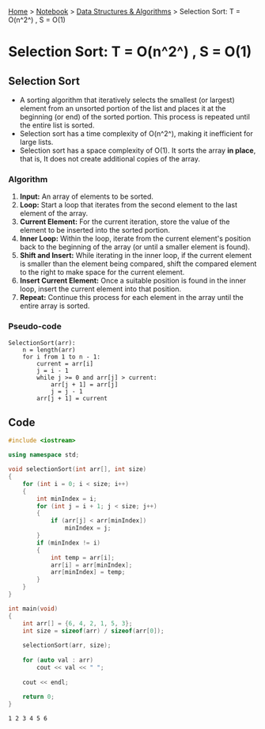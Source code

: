 <a href="../../">Home</a> > <a href="../notebook">Notebook</a> > <a href="./">Data Structures & Algorithms</a> > Selection Sort: T = O(n^2^) , S = O(1) 

# Selection Sort: T = O(n^2^) , S = O(1) 



## Selection Sort

* A sorting algorithm that iteratively selects the smallest (or largest) element from an unsorted portion of the list and places it at the beginning (or end) of the sorted portion. This process is repeated until the entire list is sorted.
* Selection sort has a time complexity of O(n^2^), making it inefficient for large lists.
* Selection sort has a space complexity of O(1). It sorts the array **in place**, that is, It does not create additional copies of the array.

### Algorithm

1. **Input:** An array of elements to be sorted.
2. **Loop:** Start a loop that iterates from the second element to the last element of the array.
3. **Current Element:** For the current iteration, store the value of the element to be inserted into the sorted portion.
4. **Inner Loop:** Within the loop, iterate from the current element's position back to the beginning of the array (or until a smaller element is found).
5. **Shift and Insert:** While iterating in the inner loop, if the current element is smaller than the element being compared, shift the compared element to the right to make space for the current element.
6. **Insert Current Element:** Once a suitable position is found in the inner loop, insert the current element into that position.
7. **Repeat:** Continue this process for each element in the array until the entire array is sorted.

### Pseudo-code

```plain
SelectionSort(arr):
    n = length(arr)
    for i from 1 to n - 1:
        current = arr[i]
        j = i - 1
        while j >= 0 and arr[j] > current:
            arr[j + 1] = arr[j]
            j = j - 1
        arr[j + 1] = current
```



## Code

```cpp
#include <iostream>

using namespace std;

void selectionSort(int arr[], int size)
{
    for (int i = 0; i < size; i++)
    {
        int minIndex = i;
        for (int j = i + 1; j < size; j++)
        {
            if (arr[j] < arr[minIndex])
                minIndex = j;
        }
        if (minIndex != i)
        {
            int temp = arr[i];
            arr[i] = arr[minIndex];
            arr[minIndex] = temp;
        }
    }
}

int main(void)
{
    int arr[] = {6, 4, 2, 1, 5, 3};
    int size = sizeof(arr) / sizeof(arr[0]);
    
    selectionSort(arr, size);
    
    for (auto val : arr)
        cout << val << " ";
	
    cout << endl;
    
    return 0;
}
```

```plain
1 2 3 4 5 6
```
